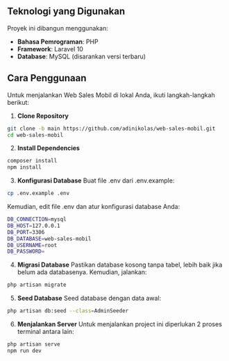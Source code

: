 ## Teknologi yang Digunakan
Proyek ini dibangun menggunakan:
- **Bahasa Pemrograman**: PHP
- **Framework**: Laravel 10
- **Database**: MySQL (disarankan versi terbaru)


## Cara Penggunaan

Untuk menjalankan Web Sales Mobil di lokal Anda, ikuti langkah-langkah berikut:
1. **Clone Repository**
``` bash
git clone -b main https://github.com/adinikolas/web-sales-mobil.git
cd web-sales-mobil
```

2. **Install Dependencies**
``` bash
composer install
npm install
```

3. **Konfigurasi Database** Buat file .env dari .env.example:
``` bash
cp .env.example .env
```
Kemudian, edit file .env dan atur konfigurasi database Anda:
``` bash
DB_CONNECTION=mysql
DB_HOST=127.0.0.1
DB_PORT=3306
DB_DATABASE=web-sales-mobil
DB_USERNAME=root
DB_PASSWORD=
```

4. **Migrasi Database** Pastikan database kosong tanpa tabel, lebih baik jika belum ada databasenya. Kemudian, jalankan:
``` bash
php artisan migrate
```

5. **Seed Database** Seed database dengan data awal:
``` bash
php artisan db:seed --class=AdminSeeder
```

6. **Menjalankan Server** Untuk menjalankan project ini diperlukan 2 proses terminal antara lain:
``` bash
php artisan serve
npm run dev
```
